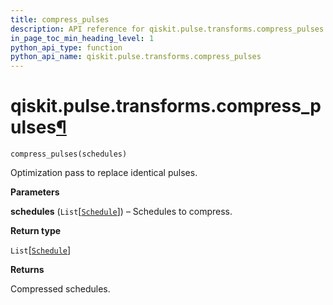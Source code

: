 ```yaml
---
title: compress_pulses
description: API reference for qiskit.pulse.transforms.compress_pulses
in_page_toc_min_heading_level: 1
python_api_type: function
python_api_name: qiskit.pulse.transforms.compress_pulses
---
```


# qiskit.pulse.transforms.compress\_pulses[¶](#qiskit-pulse-transforms-compress-pulses "Permalink to this headline")

<span id="qiskit.pulse.transforms.compress_pulses" />

`compress_pulses(schedules)`

Optimization pass to replace identical pulses.

**Parameters**

**schedules** (`List`\[[`Schedule`](qiskit.pulse.Schedule "qiskit.pulse.schedule.Schedule")]) – Schedules to compress.

**Return type**

`List`\[[`Schedule`](qiskit.pulse.Schedule "qiskit.pulse.schedule.Schedule")]

**Returns**

Compressed schedules.

